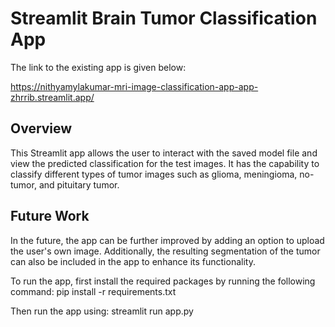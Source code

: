 # Streamlit Brain Tumor Classification App

The link to the existing app is given below:

https://nithyamylakumar-mri-image-classification-app-app-zhrrib.streamlit.app/

## Overview
This Streamlit app allows the user to interact with the saved model file and view the predicted classification for the test images. It has the capability to classify different types of tumor images such as glioma, meningioma, no-tumor, and pituitary tumor.

## Future Work
In the future, the app can be further improved by adding an option to upload the user's own image. Additionally, the resulting segmentation of the tumor can also be included in the app to enhance its functionality.

To run the app, first install the required packages by running the following command:
pip install -r requirements.txt

Then run the app using:
streamlit run app.py
